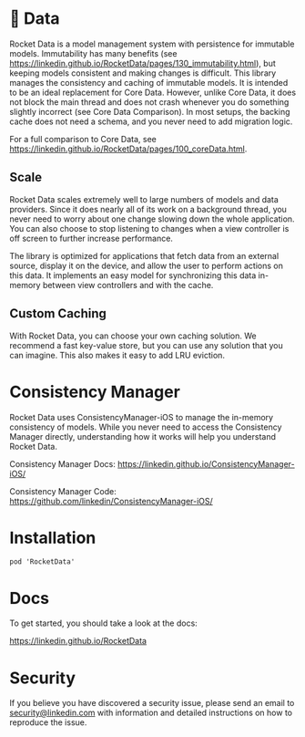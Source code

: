# 🚀 Data

Rocket Data is a model management system with persistence for immutable models. Immutability has many benefits (see https://linkedin.github.io/RocketData/pages/130_immutability.html), but keeping models consistent and making changes is difficult. This library manages the consistency and caching of immutable models. It is intended to be an ideal replacement for Core Data. However, unlike Core Data, it does not block the main thread and does not crash whenever you do something slightly incorrect (see Core Data Comparison). In most setups, the backing cache does not need a schema, and you never need to add migration logic.

For a full comparison to Core Data, see https://linkedin.github.io/RocketData/pages/100_coreData.html.

## Scale

Rocket Data scales extremely well to large numbers of models and data providers. Since it does nearly all of its work on a background thread, you never need to worry about one change slowing down the whole application. You can also choose to stop listening to changes when a view controller is off screen to further increase performance.

The library is optimized for applications that fetch data from an external source, display it on the device, and allow the user to perform actions on this data. It implements an easy model for synchronizing this data in-memory between view controllers and with the cache.

## Custom Caching

With Rocket Data, you can choose your own caching solution. We recommend a fast key-value store, but you can use any solution that you can imagine. This also makes it easy to add LRU eviction.

# Consistency Manager

Rocket Data uses ConsistencyManager-iOS to manage the in-memory consistency of models. While you never need to access the Consistency Manager directly, understanding how it works will help you understand Rocket Data.

Consistency Manager Docs: https://linkedin.github.io/ConsistencyManager-iOS/

Consistency Manager Code: https://github.com/linkedin/ConsistencyManager-iOS/

# Installation

```
pod 'RocketData'
```

# Docs

To get started, you should take a look at the docs:

https://linkedin.github.io/RocketData

# Security

If you believe you have discovered a security issue, please send an email to security@linkedin.com with information and detailed instructions on how to reproduce the issue.
